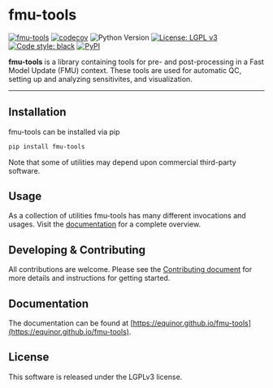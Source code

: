 # fmu-tools

[![fmu-tools](https://github.com/equinor/fmu-tools/actions/workflows/fmu-tools.yml/badge.svg)](https://github.com/equinor/fmu-tools/actions/workflows/fmu-tools.yml)
[![codecov](https://codecov.io/gh/equinor/fmu-tools/branch/master/graph/badge.svg)](https://codecov.io/gh/equinor/fmu-tools)
![Python Version](https://img.shields.io/badge/python-3.8%20|%203.9%20|%203.10%20|%203.11-blue.svg)
[![License: LGPL v3](https://img.shields.io/github/license/equinor/fmu-tools)](https://www.gnu.org/licenses/lgpl-3.0)
[![Code style: black](https://img.shields.io/badge/code%20style-black-000000.svg)](https://github.com/psf/black)
[![PyPI](https://img.shields.io/pypi/v/fmu-tools.svg)](https://pypi.org/project/fmu-tools/)

**fmu-tools** is a library containing tools for pre- and post-processing in a
Fast Model Update (FMU) context. These tools are used for automatic QC,
setting up and analyzing sensitivites, and visualization.

---

## Installation

fmu-tools can be installed via pip

```sh
pip install fmu-tools
```

Note that some of utilities may depend upon commercial third-party
software.

## Usage

As a collection of utilities fmu-tools has many different invocations and
usages. Visit the [documentation](https://equinor.github.io/fmu-tools)
for a complete overview.

## Developing & Contributing

All contributions are welcome. Please see the
[Contributing document](https://equinor.github.io/fmu-tools/contributing.html)
for more details and instructions for getting started.

## Documentation

The documentation can be found at
[https://equinor.github.io/fmu-tools](https://equinor.github.io/fmu-tools).

## License

This software is released under the LGPLv3 license.
